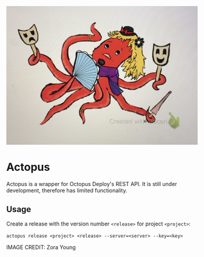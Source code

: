 ![actopus](actopus.jpg)

# Actopus

Actopus is a wrapper for Octopus Deploy's REST API. It is still under development, therefore has limited functionality.

## Usage

Create a release with the version number `<release>` for project `<project>`:

`actopus release <project> <release> --server=<server> --key=<key>`



IMAGE CREDIT: Zora Young
